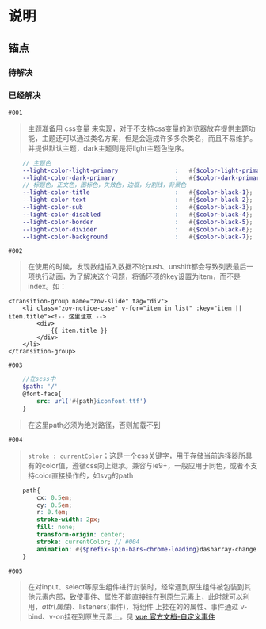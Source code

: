 # 说明
## 锚点
### 待解决

### 已经解决

`#001`
> 主题准备用 css变量 来实现，对于不支持css变量的浏览器放弃提供主题功能，主题还可以通过类名方案，但是会造成许多多余类名，而且不易维护。
> 并提供默认主题，dark主题则是将light主题色逆序。
```scss
    // 主题色
    --light-color-light-primary                :   #{$color-light-primary};
    --light-color-dark-primary                 :   #{$color-dark-primary};
    // 标题色，正文色，图标色，失效色，边框，分割线，背景色
    --light-color-title                        :   #{$color-black-1};
    --light-color-text                         :   #{$color-black-2};
    --light-color-sub                          :   #{$color-black-3};
    --light-color-disabled                     :   #{$color-black-4};
    --light-color-border                       :   #{$color-black-5};
    --light-color-divider                      :   #{$color-black-6};
    --light-color-background                   :   #{$color-black-7};
```

`#002`
> 在使用<transition-group/>的时候，发现数组插入数据不论push、unshift都会导致列表最后一项执行动画，为了解决这个问题，将循环项的key设置为item，而不是index。如：

```vue
<transition-group name="zov-slide" tag="div">
    <li class="zov-notice-case" v-for="item in list" :key="item || item.title"><!-- 这里注意 -->
        <div>
            {{ item.title }}
        </div>
    </li>
</transition-group>
```

`#003`
```scss
    //在scss中
    $path: '/'
    @font-face{
        src: url('#{path}iconfont.ttf')
    }
```
> 在这里path必须为绝对路径，否则加载不到

`#004`
> `stroke : currentColor`；这是一个css关键字，用于存储当前选择器所具有的color值，遵循css向上继承。兼容与ie9+，一般应用于同色，或者不支持color直接操作的，如svg的path
```scss
    path{
        cx: 0.5em;
        cy: 0.5em;
        r: 0.4em;
        stroke-width: 2px;
        fill: none;
        transform-origin: center;
        stroke: currentColor; // #004
        animation: #{$prefix-spin-bars-chrome-loading}dasharray-change 1.5s linear infinite;
    }
```

`#005`
> 在对input、select等原生组件进行封装时，经常遇到原生组件被包装到其他元素内部，致使事件、属性不能直接挂在到原生元素上，此时就可以利用，$attr(属性)、$listeners(事件)，将组件
上挂在的的属性、事件通过 v-bind、v-on挂在到原生元素上。见 [vue 官方文档-自定义事件](https://cn.vuejs.org/v2/guide/components-custom-events.html#%E8%87%AA%E5%AE%9A%E4%B9%89%E7%BB%84%E4%BB%B6%E7%9A%84-v-model)

